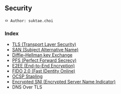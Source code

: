 ## Security

```
ㅁ Author: suktae.choi
```

### Index
- [TLS (Transport Layer Security)](tls)
- [SAN (Subject Alternative Name)](san)
- [Diffie–Hellman key Exchange](diffie–hellman)
- [PFS (Perfect Forward Secrecy)](pfs)
- [E2EE (End-to-End Encryption)](e2ee)
- [FIDO 2.0 (Fast IDentity Online)](http://www.comworld.co.kr/news/articleView.html?idxno=49477)
- [OCSP Stapling](ocsp-stapling)
- [Encrypted SNI (Encrypted Server Name Indicator)](esni)
- DNS Over TLS

